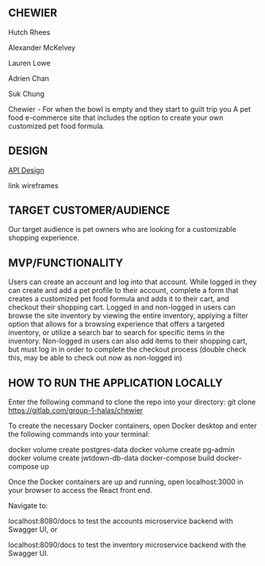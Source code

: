 ## CHEWIER

Hutch Rhees

Alexander McKelvey

Lauren Lowe

Adrien Chan

Suk Chung


Chewier - For when the bowl is empty and they start to guilt trip you
A pet food e-commerce site that includes the option to create your own customized pet food formula.


## DESIGN
[API Design](api-design.md)

link wireframes


## TARGET CUSTOMER/AUDIENCE

Our target audience is pet owners who are looking for a customizable shopping experience.

## MVP/FUNCTIONALITY

Users can create an account and log into that account.  While logged in they can create and add a pet profile to their account, complete a form that creates a customized pet food formula and adds it to their cart, and checkout their shopping cart.  Logged in and non-logged in users can browse the site inventory by viewing the entire inventory, applying a filter option that allows for a browsing experience that offers a targeted inventory, or utilize a search bar to search for specific items in the inventory.    Non-logged in users can also add items to their shopping cart, but must log in in order to complete the checkout process (double check this, may be able to check out now as non-logged in)

## HOW TO RUN THE APPLICATION LOCALLY

Enter the following command to clone the repo into your directory: git clone https://gitlab.com/group-1-halas/chewier

To create the necessary Docker containers, open Docker desktop and enter the following commands into your terminal:

docker volume create postgres-data
docker volume create pg-admin
docker volume create jwtdown-db-data
docker-compose build
docker-compose up

Once the Docker containers are up and running, open localhost:3000 in your browser to access the React front end.

Navigate to:

localhost:8080/docs to test the accounts microservice backend with Swagger UI, or

localhost:8090/docs to test the inventory microservice backend with the Swagger UI.
